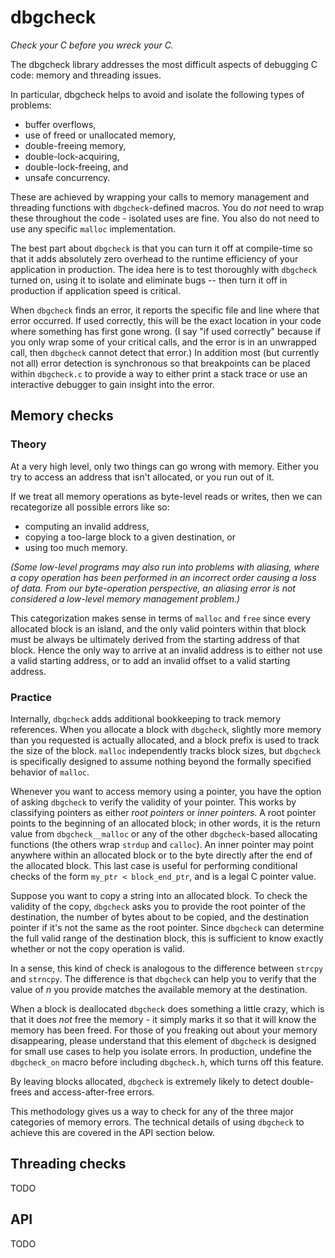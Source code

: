 # dbgcheck

*Check your C before you wreck your C.*

The dbgcheck library addresses the most difficult aspects of
debugging C code: memory and threading issues.

In particular, dbgcheck helps to avoid and isolate the following types of problems:
* buffer overflows,
* use of freed or unallocated memory,
* double-freeing memory,
* double-lock-acquiring,
* double-lock-freeing, and
* unsafe concurrency.

These are achieved by wrapping your calls to memory management and threading functions with
`dbgcheck`-defined macros. You do *not* need to wrap these throughout the code - isolated uses
are fine. You also do not need to use any specific `malloc` implementation.

The best part about `dbgcheck` is that you can turn it off at compile-time so that it adds
absolutely zero overhead to the runtime efficiency of your application in production.
The idea here is to test thoroughly with `dbgcheck` turned on, using it to isolate and eliminate
bugs -- then turn it off in production if application speed is critical.

When `dbgcheck` finds an error, it reports the specific file and line where that error occurred.
If used correctly, this will be the exact location in your code where something has first
gone wrong. (I say "if used correctly" because if you only wrap some of your critical calls, and
the error is in an unwrapped call, then `dbgcheck` cannot detect that error.)
In addition most (but currently not all) error detection is synchronous so that breakpoints can
be placed within `dbgcheck.c` to provide a way to either print a stack trace or use an
interactive debugger to gain insight into the error.

## Memory checks

### Theory

At a very high level, only two things can go wrong with memory. Either you try to access an address
that isn't allocated, or you run out of it.

If we treat all memory operations as byte-level reads or writes, then we can recategorize all
possible errors like so:

* computing an invalid address,
* copying a too-large block to a given destination, or
* using too much memory.

*(Some low-level programs may also run into problems with aliasing, where a copy operation has been
performed in an incorrect order causing a loss of data. From our byte-operation perspective, an
aliasing error is not considered a low-level memory management problem.)*

This categorization makes sense in terms of `malloc` and `free` since every allocated block is an
island, and the only valid pointers within that block must be always be ultimately derived from
the starting address of that block. Hence the only way to arrive at an invalid address is to either
not use a valid starting address, or to add an invalid offset to a valid starting address.

### Practice

Internally, `dbgcheck` adds additional bookkeeping to track memory references.
When you allocate a block with `dbgcheck`, slightly more memory than you requested is actually
allocated, and a block prefix is used to track the size of the block. `malloc` independently tracks
block sizes, but `dbgcheck` is specifically designed to assume nothing beyond the formally
specified behavior of `malloc`.

Whenever you want to access memory using a pointer, you have the option of asking `dbgcheck` to
verify the validity of your pointer. This works by classifying pointers as either
*root pointers* or *inner pointers*. A root pointer points to the beginning of an allocated block;
in other words, it is the return value from `dbgcheck__malloc` or any of the other `dbgcheck`-based
allocating functions (the others wrap `strdup` and `calloc`). An inner pointer may point anywhere
within an allocated block or to the byte directly after the end of the allocated block.
This last case is useful for performing conditional checks of the form `my_ptr < block_end_ptr`,
and is a legal C pointer value.

Suppose you want to copy a string into an allocated block. To check the validity of the copy,
`dbgcheck` asks you to provide the root pointer of the destination, the number of bytes about to
be copied, and the destination pointer if it's not the same as the root pointer. Since `dbgcheck`
can determine the full valid range of the destination block, this is sufficient to know exactly
whether or not the copy operation is valid.

In a sense, this kind of check is analogous to the difference between `strcpy` and `strncpy`.
The difference is that `dbgcheck` can help you to verify that the value of *n* you provide
matches the available memory at the destination.

When a block is deallocated `dbgcheck` does something a little crazy, which is that it does *not*
free the memory - it simply marks it so that it will know the memory has been freed. For those of
you freaking out about your memory disappearing, please understand that this element of `dbgcheck`
is designed for small use cases to help you isolate errors. In production, undefine the
`dbgcheck_on` macro before including `dbgcheck.h`, which turns off this feature.

By leaving blocks allocated, `dbgcheck` is extremely likely to detect double-frees and
access-after-free errors.

This methodology gives us a way to
check for any of the three major categories of memory errors. The technical details of
using `dbgcheck` to achieve this are covered in the API section below.

## Threading checks

TODO

## API

TODO
